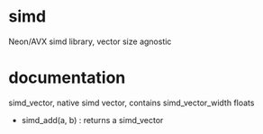 # simd
Neon/AVX simd library, vector size agnostic


# documentation

simd_vector, native simd vector, contains simd_vector_width floats

* simd_add(a, b) : returns a simd_vector 

